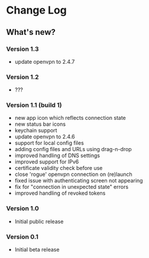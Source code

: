 #  Change Log

## What's new?

### Version 1.3

- update openvpn to 2.4.7

### Version 1.2

- ???

### Version 1.1 (build 1)

- new app icon which reflects connection state
- new status bar icons
- keychain support
- update openvpn to 2.4.6
- support for local config files
- adding config files and URLs using drag-n-drop
- improved handling of DNS settings
- improved support for IPv6
- certificate validity check before use
- close 'rogue' openvpn connection on (re)launch
- fixed issue with authenticating screen not appearing
- fix for "connection in unexpected state" errors
- improved handling of revoked tokens

### Version 1.0

- Initial public release

### Version 0.1

- Initial beta release
